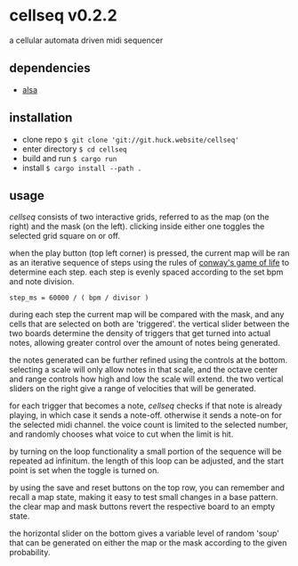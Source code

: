 # cellseq v0.2.2

a cellular automata driven midi sequencer

## dependencies

- [alsa](https://www.alsa-project.org)

## installation

- clone repo `$ git clone 'git://git.huck.website/cellseq'`
- enter directory `$ cd cellseq`
- build and run `$ cargo run`
- install `$ cargo install --path .`

## usage

*cellseq* consists of two interactive grids, referred to as the map (on the right)
and the mask (on the left). clicking inside either one toggles the selected grid
square on or off.

when the play button (top left corner) is pressed, the current map will be ran
as an iterative sequence of steps using the rules of
[conway's game of life](https://en.wikipedia.org/wiki/Conway%27s_Game_of_Life)
to determine each step. each step is evenly spaced according to the set bpm and
note division.

    step_ms = 60000 / ( bpm / divisor )

during each step the current map will be compared with the mask, and any cells
that are selected on both are 'triggered'. the vertical slider between the two
boards determine the density of triggers that get turned into actual notes,
allowing greater control over the amount of notes being generated.

the notes generated can be further refined using the controls at the bottom.
selecting a scale will only allow notes in that scale, and the octave center
and range controls how high and low the scale will extend. the two vertical
sliders on the right give a range of velocities that will be generated.

for each trigger that becomes a note, *cellseq* checks if that note is already
playing, in which case it sends a note-off. otherwise it sends a note-on for the
selected midi channel. the voice count is limited to the selected number,
and randomly chooses what voice to cut when the limit is hit.

by turning on the loop functionality a small portion of the sequence will be
repeated ad infinitum. the length of this loop can be adjusted, and the start
point is set when the toggle is turned on.

by using the save and reset buttons on the top row, you can remember and recall
a map state, making it easy to test small changes in a base pattern. the clear
map and mask buttons revert the respective board to an empty state.

the horizontal slider on the bottom gives a variable level of random 'soup' that can be
generated on either the map or the mask according to the given probability.
